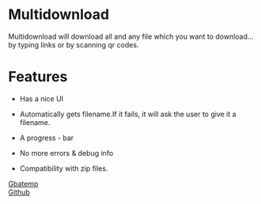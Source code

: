 # Multidownload

Multidownload will download all and any file which you want to download... by typing links or by scanning qr codes.

# Features

 - Has a nice UI
 
 - Automatically gets filename.If it fails, it will ask the user to give it a filename.

 - A progress - bar
 
 - No more errors & debug info
 
 - Compatibility with zip files.

[Gbatemp](https://gbatemp.net/threads/release-multidownload-all-type-file-downloader-for-3ds.437631/)  
[Github](https://github.com/pirater12/multidownload/)
